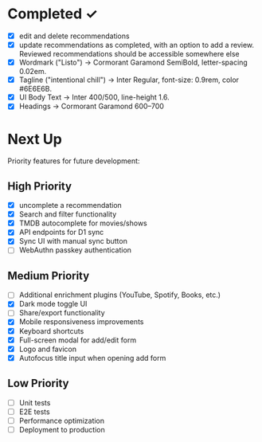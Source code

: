 # Completed ✓

- [x] edit and delete recommendations
- [x] update recommendations as completed, with an option to add a review. Reviewed recommendations should be accessible somewhere else
- [x] Wordmark ("Listo") → Cormorant Garamond SemiBold, letter-spacing 0.02em.
- [x] Tagline ("intentional chill") → Inter Regular, font-size: 0.9rem, color #6E6E6B.
- [x] UI Body Text → Inter 400/500, line-height 1.6.
- [x] Headings → Cormorant Garamond 600–700

# Next Up

Priority features for future development:

## High Priority
- [x] uncomplete a recommendation
- [x] Search and filter functionality
- [x] TMDB autocomplete for movies/shows
- [x] API endpoints for D1 sync
- [x] Sync UI with manual sync button
- [ ] WebAuthn passkey authentication

## Medium Priority
- [ ] Additional enrichment plugins (YouTube, Spotify, Books, etc.)
- [x] Dark mode toggle UI
- [ ] Share/export functionality
- [x] Mobile responsiveness improvements
- [x] Keyboard shortcuts
- [x] Full-screen modal for add/edit form
- [x] Logo and favicon
- [x] Autofocus title input when opening add form

## Low Priority
- [ ] Unit tests
- [ ] E2E tests
- [ ] Performance optimization
- [ ] Deployment to production
